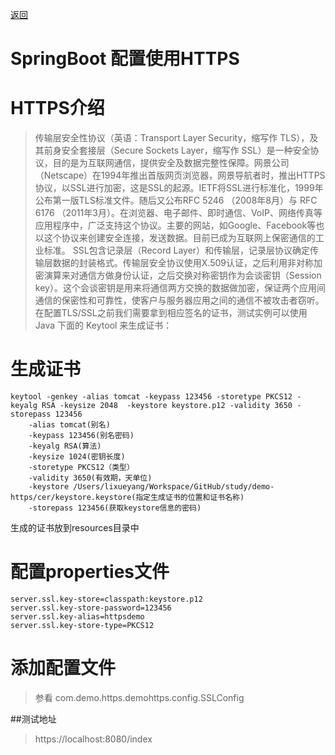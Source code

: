 [返回](../README.md)
# SpringBoot 配置使用HTTPS

HTTPS介绍
=================
>传输层安全性协议（英语：Transport Layer Security，缩写作 TLS），及其前身安全套接层（Secure Sockets Layer，缩写作 SSL）是一种安全协议，目的是为互联网通信，提供安全及数据完整性保障。网景公司（Netscape）在1994年推出首版网页浏览器，网景导航者时，推出HTTPS协议，以SSL进行加密，这是SSL的起源。IETF将SSL进行标准化，1999年公布第一版TLS标准文件。随后又公布RFC 5246 （2008年8月）与 RFC 6176 （2011年3月）。在浏览器、电子邮件、即时通信、VoIP、网络传真等应用程序中，广泛支持这个协议。主要的网站，如Google、Facebook等也以这个协议来创建安全连接，发送数据。目前已成为互联网上保密通信的工业标准。
 SSL包含记录层（Record Layer）和传输层，记录层协议确定传输层数据的封装格式。传输层安全协议使用X.509认证，之后利用非对称加密演算来对通信方做身份认证，之后交换对称密钥作为会谈密钥（Session key）。这个会谈密钥是用来将通信两方交换的数据做加密，保证两个应用间通信的保密性和可靠性，使客户与服务器应用之间的通信不被攻击者窃听。
 在配置TLS/SSL之前我们需要拿到相应签名的证书，测试实例可以使用Java 下面的 Keytool 来生成证书：

生成证书
=================

    keytool -genkey -alias tomcat -keypass 123456 -storetype PKCS12 -keyalg RSA -keysize 2048  -keystore keystore.p12 -validity 3650 -storepass 123456
        -alias tomcat(别名)  
        -keypass 123456(别名密码)   
        -keyalg RSA(算法)  
        -keysize 1024(密钥长度)  
        -storetype PKCS12（类型）
        -validity 3650(有效期，天单位)  
        -keystore /Users/lixueyang/Workspace/GitHub/study/demo-https/cer/keystore.keystore(指定生成证书的位置和证书名称)  
        -storepass 123456(获取keystore信息的密码)
        
生成的证书放到resources目录中

配置properties文件
=================
    server.ssl.key-store=classpath:keystore.p12
    server.ssl.key-store-password=123456
    server.ssl.key-alias=httpsdemo
    server.ssl.key-store-type=PKCS12
    
添加配置文件
=================
>参看 com.demo.https.demohttps.config.SSLConfig

##测试地址
>https://localhost:8080/index
